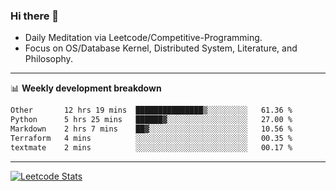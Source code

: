 ### Hi there 👋
* Daily Meditation via Leetcode/Competitive-Programming.
* Focus on OS/Database Kernel, Distributed System, Literature, and Philosophy.

-------

📊 **Weekly development breakdown**
<!--START_SECTION:waka-->

```txt
Other       12 hrs 19 mins  ███████████████▒░░░░░░░░░   61.36 %
Python      5 hrs 25 mins   ██████▓░░░░░░░░░░░░░░░░░░   27.00 %
Markdown    2 hrs 7 mins    ██▓░░░░░░░░░░░░░░░░░░░░░░   10.56 %
Terraform   4 mins          ░░░░░░░░░░░░░░░░░░░░░░░░░   00.35 %
textmate    2 mins          ░░░░░░░░░░░░░░░░░░░░░░░░░   00.17 %
```

<!--END_SECTION:waka-->

-------

[![Leetcode Stats](https://leetcard.jacoblin.cool/hzhang413?font=Fira+Mono)](https://leetcode.com/fxrc)
<!-- ![image](./cyberpunk-ghost-in-the-shell.gif)
![image](./gis-archive.png) -->
